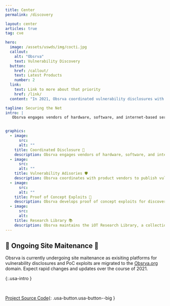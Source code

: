 ```yaml
---
title: Center
permalink: /discovery

layout: center
articles: true
tag: cve

hero:
  image: /assets/uswds/img/cocti.jpg
  callout: 
    alt: "Obsrva"
    text: Vulnerability Discovery
  button:
    href: /callout/
    text: Latest Products
    number: 2
  link:
    text: Link to more about that priority
    href: /link/
  content: "In 2021, Obsrva coordinated vulnerability disclosures with dozens of vendors and open source project maintainers, culminating in 2 published CVE vulnerabilities including CVE-2021-35956 and CVE-2021-3441."  

tagline: Securing the Net
intro: |
   Obsrva engages vendors of hardware, software, and internet-based services in coordinated disclosures after the discovery of vulnerabilities effecting their products. Following industry standards, vendors are provided identification of the vulnerability, statements addressing impact, and mitigation recommendations. 


graphics:
  - image:
      src: 
      alt: ""
    title: Coordinated Disclosure 🤝
    description: Obsrva engages vendors of hardware, software, and internet-based services in coordinated disclosures after the discovery of vulnerabilities effecting their products. Following industry standards, vendors are provided identification of the vulnerability, statements addressing impact, and mitigation recommendations. .
  - image:
      src: 
      alt: ""
    title: Vulnerability Adisories 🛡️
    description: Obsrva coordinates with product vendors to publish vulnerability advisories on obsrva.org/advisories. Advisories allow customers, blue and red team operators, and the broader research community to access technical details and research methodology. 
  - image:
      src: 
      alt: ""
    title: Proof of Concept Exploits 👾
    description: Obsrva develops proof of concept exploits for discovered vulnerabilities and publishes them on the exploit database (exploit-db.com). PoC’s can also be found on GitHub where PR’s are welcome for the community to collaborate. 
  - image:
      src: 
      alt: 
    title: Research Library 📚
    description: Obsrva maintains the iOT Research Library, a collection of iOT and embedded devices available for loan by independent security researchers. The library provides access to unique, EOL, or other devices no longer under active research by Obsrva.
---
```



## 🚧 Ongoing Site Maitenance 🚧   

Obsrva is currently undergoing site maitenance as exisiting platforms for vulnerability disclosures and PoC exploits are migrated to the [Obsrva.org](obsrva.org) domain. Expect rapid changes and updates over the course of 2021.  


{:.usa-intro }

<br>

[Project Source Code](https://github.com/obsrva/obsrva.org){: .usa-button.usa-button--big }
